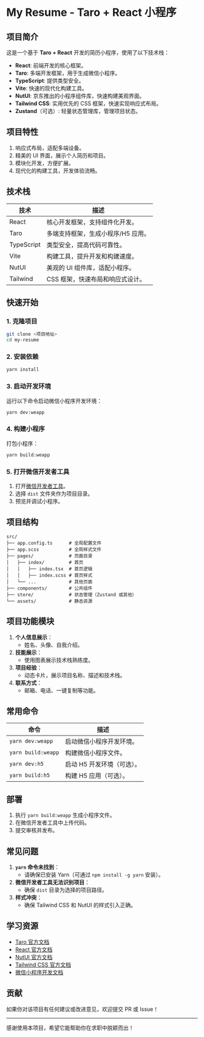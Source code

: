 # My Resume - Taro + React 小程序

## 项目简介
这是一个基于 **Taro + React** 开发的简历小程序，使用了以下技术栈：
- **React**: 前端开发的核心框架。
- **Taro**: 多端开发框架，用于生成微信小程序。
- **TypeScript**: 提供类型安全。
- **Vite**: 快速的现代化构建工具。
- **NutUI**: 京东推出的小程序组件库，快速构建美观界面。
- **Tailwind CSS**: 实用优先的 CSS 框架，快速实现响应式布局。
- **Zustand**（可选）: 轻量状态管理库，管理项目状态。

## 项目特性
1. 响应式布局，适配多端设备。
2. 精美的 UI 界面，展示个人简历和项目。
3. 模块化开发，方便扩展。
4. 现代化的构建工具，开发体验流畅。

## 技术栈
| 技术      | 描述                             |
|-----------|----------------------------------|
| React     | 核心开发框架，支持组件化开发。     |
| Taro      | 多端支持框架，生成小程序/H5 应用。 |
| TypeScript| 类型安全，提高代码可靠性。         |
| Vite      | 构建工具，提升开发和构建速度。     |
| NutUI     | 美观的 UI 组件库，适配小程序。     |
| Tailwind  | CSS 框架，快速布局和响应式设计。   |

## 快速开始

### 1. 克隆项目
```bash
git clone <项目地址>
cd my-resume
```

### 2. 安装依赖
```bash
yarn install
```

### 3. 启动开发环境
运行以下命令启动微信小程序开发环境：
```bash
yarn dev:weapp
```

### 4. 构建小程序
打包小程序：
```bash
yarn build:weapp
```

### 5. 打开微信开发者工具
1. 打开[微信开发者工具](https://developers.weixin.qq.com/miniprogram/dev/devtools/download.html)。
2. 选择 `dist` 文件夹作为项目目录。
3. 预览并调试小程序。

## 项目结构
```plaintext
src/
├── app.config.ts      # 全局配置文件
├── app.scss           # 全局样式文件
├── pages/             # 页面目录
│   ├── index/         # 首页
│   │   ├── index.tsx  # 首页逻辑
│   │   ├── index.scss # 首页样式
│   └── ...            # 其他页面
├── components/        # 公共组件
├── store/             # 状态管理（Zustand 或其他）
└── assets/            # 静态资源
```

## 项目功能模块
1. **个人信息展示**：
   - 姓名、头像、自我介绍。
2. **技能展示**：
   - 使用图表展示技术栈熟练度。
3. **项目经验**：
   - 动态卡片，展示项目名称、描述和技术栈。
4. **联系方式**：
   - 邮箱、电话、一键复制等功能。

## 常用命令
| 命令             | 描述                       |
|------------------|--------------------------|
| `yarn dev:weapp` | 启动微信小程序开发环境。     |
| `yarn build:weapp` | 构建微信小程序文件。         |
| `yarn dev:h5`    | 启动 H5 开发环境（可选）。    |
| `yarn build:h5`  | 构建 H5 应用（可选）。        |

## 部署
1. 执行 `yarn build:weapp` 生成小程序文件。
2. 在微信开发者工具中上传代码。
3. 提交审核并发布。

## 常见问题
1. **`yarn` 命令未找到**：
   - 请确保已安装 Yarn（可通过 `npm install -g yarn` 安装）。
2. **微信开发者工具无法识别项目**：
   - 确保 `dist` 目录为选择的项目路径。
3. **样式冲突**：
   - 确保 Tailwind CSS 和 NutUI 的样式引入正确。

## 学习资源
- [Taro 官方文档](https://taro-docs.jd.com/)
- [React 官方文档](https://react.dev/)
- [NutUI 官方文档](https://nutui.jd.com/react/#/start)
- [Tailwind CSS 官方文档](https://tailwindcss.com/)
- [微信小程序开发文档](https://developers.weixin.qq.com/miniprogram/dev/framework/)

## 贡献
如果你对该项目有任何建议或改进意见，欢迎提交 PR 或 Issue！

---
感谢使用本项目，希望它能帮助你在求职中脱颖而出！

